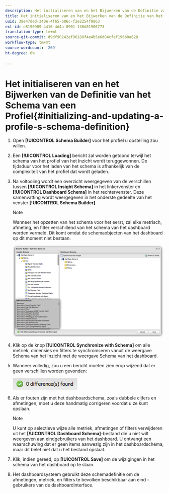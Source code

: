 ```yaml
---
description: Het initialiseren van en het Bijwerken van de Definitie van het Schema van een Profiel
title: Het initialiseren van en het Bijwerken van de Definitie van het Schema van een Profiel
uuid: 38e47ded-340e-4f65-b06c-f2e2254f0863
exl-id: e8190909-4416-4d4a-8901-130d01906773
translation-type: tm+mt
source-git-commit: d9df90242ef96188f4e4b5e6d04cfef196b0a628
workflow-type: tm+mt
source-wordcount: '269'
ht-degree: 0%

---
```


# Het initialiseren van en het Bijwerken van de Definitie van het Schema van een Profiel{#initializing-and-updating-a-profile-s-schema-definition}

1. Open **[!UICONTROL Schema Builder]** voor het profiel u opstelling zou willen.
1. Een **[!UICONTROL Loading]** bericht zal worden getoond terwijl het schema van het profiel van het Inzicht wordt teruggewonnen. De tijdsduur voor het laden van het schema is afhankelijk van de complexiteit van het profiel dat wordt geladen.
1. Na voltooiing wordt een overzicht weergegeven van de verschillen tussen **[!UICONTROL Insight Schema]** in het linkervenster en **[!UICONTROL Dashboard Schema]** in het rechtervenster. Deze samenvatting wordt weergegeven in het onderste gedeelte van het venster **[!UICONTROL Schema Builder]**.

   >[!NOTE]
   >
   >Wanneer het opzetten van het schema voor het eerst, zal elke metrisch, afmeting, en filter verschillend van het schema van het dashboard worden vermeld. Dit komt omdat de schemaobjecten van het dashboard op dit moment niet bestaan.

   ![](assets/schema_builder2.png)

1. Klik op de knop **[!UICONTROL Synchronize with Schema]** om alle metriek, dimensies en filters te synchroniseren vanuit de weergave Schema van het Inzicht met de weergave Schema van het dashboard.
1. Wanneer volledig, zou u een bericht moeten zien erop wijzend dat er geen verschillen worden gevonden:

   ![](assets/diff_found.png)

1. Als er fouten zijn met het dashboardschema, zoals dubbele cijfers en afmetingen, moet u deze handmatig corrigeren voordat u ze kunt opslaan.

   >[!NOTE]
   >
   >U kunt op selectieve wijze alle metriek, afmetingen of filters verwijderen uit het **[!UICONTROL Dashboard Schema]**-bestand die u niet wilt weergeven aan eindgebruikers van het dashboard. U ontvangt een waarschuwing dat er geen items aanwezig zijn in het dashboardschema, maar dit belet niet dat u het bestand opslaat.

1. Klik, indien gereed, op **[!UICONTROL Save]** om de wijzigingen in het schema van het dashboard op te slaan.
1. Het dashboardsysteem gebruikt deze schemadefinitie om de afmetingen, metriek, en filters te bevolken beschikbaar aan eind - gebruikers van de dashboardinterface.
